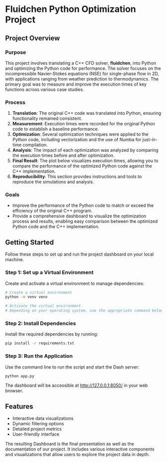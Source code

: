 # Fluidchen Python Optimization Project

## Project Overview

### Purpose

This project involves translating a C++ CFD solver, **fluidchen**, into Python and optimizing the Python code for performance. The solver focuses on the incompressible Navier-Stokes equations (NSE) for single-phase flow in 2D, with applications ranging from weather prediction to thermodynamics. The primary goal was to measure and improve the execution times of key functions across various case studies.

### Process

1. **Translation**: The original C++ code was translated into Python, ensuring functionality remained consistent.
2. **Measurement**: Execution times were recorded for the original Python code to establish a baseline performance.
3. **Optimization**: Several optimization techniques were applied to the Python code, including vectorization and the use of Numba for just-in-time compilation.
4. **Analysis**: The impact of each optimization was analyzed by comparing the execution times before and after optimization.
5. **Final Result**: The plot below visualizes execution times, allowing you to compare the performance of the optimized Python code against the C++ implementation.
6. **Reproducibility**: This section provides instructions and tools to reproduce the simulations and analysis.

### Goals

- Improve the performance of the Python code to match or exceed the efficiency of the original C++ program.
- Provide a comprehensive dashboard to visualize the optimization process and results, enabling easy comparison between the optimized Python code and the C++ implementation.

## Getting Started

Follow these steps to set up and run the project dashboard on your local machine.

### Step 1: Set up a Virtual Environment

Create and activate a virtual environment to manage dependencies:

```bash
# Create a virtual environment
python -m venv venv

# Activate the virtual environment
# Depending on your operating system, use the appropriate command below:

```

### Step 2: Install Dependencies

Install the required dependencies by running:

```bash
pip install -r requirements.txt
```

### Step 3: Run the Application

Use the command line to run the script and start the Dash server:

```bash
python app.py
```

The dashboard will be accessible at http://127.0.0.1:8050/ in your web browser.

## Features

- Interactive data visualizations
- Dynamic filtering options
- Detailed project metrics
- User-friendly interface

The resulting Dashboard is the final presentation as well as the documentation of our project. It includes various interactive components and visualizations that allow users to explore the project data in depth.
```
